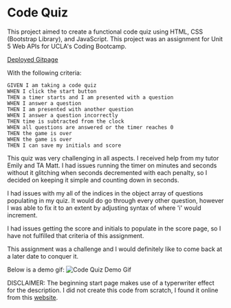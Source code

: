 # Code Quiz

This project aimed to create a functional code quiz using HTML, CSS (Bootstrap Library), and JavaScript. This project was an assignment for Unit 5 Web APIs for UCLA's Coding Bootcamp.

[Deployed Gitpage](https://jonnahmarie.github.io/Code-Quiz/)

With the following criteria:

```
GIVEN I am taking a code quiz
WHEN I click the start button
THEN a timer starts and I am presented with a question
WHEN I answer a question
THEN I am presented with another question
WHEN I answer a question incorrectly
THEN time is subtracted from the clock
WHEN all questions are answered or the timer reaches 0
THEN the game is over
WHEN the game is over
THEN I can save my initials and score
```

This quiz was very challenging in all aspects. I received help from my tutor Emily and TA Matt. I had issues running the timer on minutes and seconds without it glitching when seconds decremented with each penalty, so I decided on keeping it simple and counting down in seconds.

I had issues with my all of the indices in the object array of questions populating in my quiz. It would do go through every other question, however I was able to fix it to an extent by adjusting syntax of where 'i' would increment.

I had issues getting the score and initials to populate in the score page, so I have not fulfilled that criteria of this assignment.

This assignment was a challenge and I would definitely like to come back at a later date to conquer it.

Below is a demo gif:
![Code Quiz Demo Gif](Code-Quiz-Demo.gif)

DISCLAIMER: The beginning start page makes use of a typerwriter effect for the description. I did not create this code from scratch, I found it online from this [website](https://css-tricks.com/snippets/css/typewriter-effect/).




